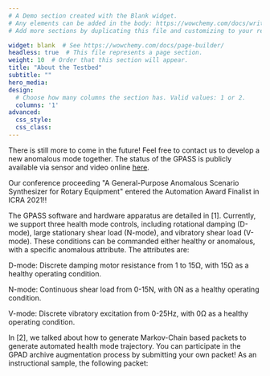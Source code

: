 ```yaml
---
# A Demo section created with the Blank widget.
# Any elements can be added in the body: https://wowchemy.com/docs/writing-markdown-latex/
# Add more sections by duplicating this file and customizing to your requirements.

widget: blank  # See https://wowchemy.com/docs/page-builder/
headless: true  # This file represents a page section.
weight: 10  # Order that this section will appear.
title: "About the Testbed"
subtitle: ""
hero_media: 
design:
  # Choose how many columns the section has. Valid values: 1 or 2.
  columns: '1'
advanced:
  css_style:
  css_class:
---
```

There is still more to come in the future! Feel free to contact us to develop a new anomalous mode together. The status of the GPASS is publicly available via sensor and video online <a href="https://thingspeak.com/channels/1289599"> here</a>.

Our conference proceeding "A General-Purpose Anomalous Scenario Synthesizer for Rotary Equipment" entered the Automation Award Finalist in ICRA 2021!!

The GPASS software and hardware apparatus are detailed in [1]. Currently, we support three health mode controls, including rotational damping (D-mode), large stationary shear load (N-mode), and vibratory shear load (V-mode). These conditions can be commanded either healthy or anomalous, with a specific anomalous attribute. The attributes are:

D-mode: Discrete damping motor resistance from 1 to 15Ω, with 15Ω as a healthy operating condition.

N-mode: Continuous shear load from 0-15N, with 0N as a healthy operating condition.

V-mode: Discrete vibratory excitation from 0-25Hz, with 0Ω as a healthy operating condition.

In [2], we talked about how to generate Markov-Chain based packets to generate automated health mode trajectory. You can participate in the GPAD archive augmentation process by submitting your own packet! As an instructional sample, the following packet:
